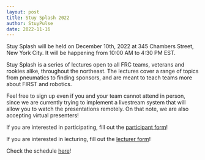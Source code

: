 ```yaml
---
layout: post
title: Stuy Splash 2022
author: StuyPulse
date: 2022-11-16
---
```

Stuy Splash will be held on December 10th, 2022 at 345 Chambers Street, New York City. It will be happening from 10:00 AM to 4:30 PM EST.

Stuy Splash is a series of lectures open to all FRC teams, veterans and rookies alike, throughout the northeast. The lectures cover a range of topics from pneumatics to finding sponsors, and are meant to teach teams more about FIRST and robotics.

Feel free to sign up even if you and your team cannot attend in person, since we are currently trying to implement a livestream system that will allow you to watch the presentations remotely.  On that note, we are also accepting virtual presenters!

If you are interested in participating, fill out the [participant form](https://forms.gle/ij7CfUbxz7ESNRhC6)!

If you are interested in lecturing, fill out the [lecturer form](https://docs.google.com/forms/u/6/d/e/1FAIpQLSeG0GEYqX99FQDue5CcI3M62pOk5G2n4mDUHdO2WEgHTLPTJA/viewform?usp=send_form)!

Check the schedule [here](https://docs.google.com/spreadsheets/d/1BaZiPPt2_5361UKOHyEOUM5JcTPeePXMfUKvPDIiS-A/edit?usp=sharing)!